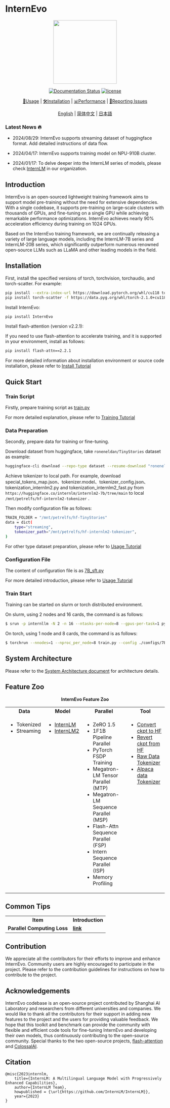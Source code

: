 # InternEvo

<div align="center">

<img src="./doc/imgs/InternEvo_logo.png" width="200"/>

[![Documentation Status](https://readthedocs.org/projects/internevo/badge/?version=latest)](https://internevo.readthedocs.io/zh_CN/latest/?badge=latest)
[![license](./doc/imgs/license.svg)](./LICENSE)

[📘Usage](./doc/en/usage.md) |
[🛠️Installation](./doc/en/install.md) |
[📊Performance](./doc/en/train_performance.md) |
[🤔Reporting Issues](https://github.com/InternLM/InternEvo/issues/new)

[English](./README.md) |
[简体中文](./README-zh-Hans.md) |
[日本語](./README-ja-JP.md)

</div>


### Latest News 🔥

- 2024/08/29: InternEvo supports streaming dataset of huggingface format. Add detailed instructions of data flow.

- 2024/04/17: InternEvo supports training model on NPU-910B cluster.

- 2024/01/17: To delve deeper into the InternLM series of models, please check [InternLM](https://github.com/InternLM/InternLM) in our organization.


## Introduction

InternEvo is an open-sourced lightweight training framework aims to support model pre-training without the need for extensive dependencies. With a single codebase, it supports pre-training on large-scale clusters with thousands of GPUs, and fine-tuning on a single GPU while achieving remarkable performance optimizations. InternEvo achieves nearly 90% acceleration efficiency during training on 1024 GPUs.

Based on the InternEvo training framework, we are continually releasing a variety of large language models, including the InternLM-7B series and InternLM-20B series, which significantly outperform numerous renowned open-source LLMs such as LLaMA and other leading models in the field.

## Installation

First, install the specified versions of torch, torchvision, torchaudio, and torch-scatter.
For example:
```bash
pip install --extra-index-url https://download.pytorch.org/whl/cu118 torch==2.1.0+cu118 torchvision==0.16.0+cu118 torchaudio==2.1.0+cu118
pip install torch-scatter -f https://data.pyg.org/whl/torch-2.1.0+cu118.html
```

Install InternEvo:
```bash
pip install InternEvo
```

Install flash-attention (version v2.2.1):

If you need to use flash-attention to accelerate training, and it is supported in your environment, install as follows:
```bash
pip install flash-attn==2.2.1
```

For more detailed information about installation environment or source code installation, please refer to [Install Tutorial](https://internevo.readthedocs.io/en/latest/install.html#)

## Quick Start

### Train Script

Firstly, prepare training script as [train.py](https://github.com/InternLM/InternEvo/blob/develop/train.py)

For more detailed explanation, please refer to [Training Tutorial](https://internevo.readthedocs.io/en/latest/training.html#)

### Data Preparation

Secondly, prepare data for training or fine-tuning.

Download dataset from huggingface, take `roneneldan/TinyStories` dataset as example:
```bash
huggingface-cli download --repo-type dataset --resume-download "roneneldan/TinyStories" --local-dir "/mnt/petrelfs/hf-TinyStories"
```

Achieve tokenizer to local path. For example, download special_tokens_map.json、tokenizer.model、tokenizer_config.json、tokenization_internlm2.py and tokenization_internlm2_fast.py from `https://huggingface.co/internlm/internlm2-7b/tree/main` to local `/mnt/petrelfs/hf-internlm2-tokenizer` .

Then modify configuration file as follows:
```bash
TRAIN_FOLDER = "/mnt/petrelfs/hf-TinyStories"
data = dict(
    type="streaming",
    tokenizer_path="/mnt/petrelfs/hf-internlm2-tokenizer",
)
```

For other type dataset preparation, please refer to [Usage Tutorial](https://internevo.readthedocs.io/en/latest/usage.html#)

### Configuration File

The content of configuration file is as [7B_sft.py](https://github.com/InternLM/InternEvo/blob/develop/configs/7B_sft.py)

For more detailed introduction, please refer to [Usage Tutorial](https://internevo.readthedocs.io/en/latest/usage.html#)

### Train Start

Training can be started on slurm or torch distributed environment.

On slurm, using 2 nodes and 16 cards, the command is as follows:
```bash
$ srun -p internllm -N 2 -n 16 --ntasks-per-node=8 --gpus-per-task=1 python train.py --config ./configs/7B_sft.py
```

On torch, using 1 node and 8 cards, the command is as follows:
```bash
$ torchrun --nnodes=1 --nproc_per_node=8 train.py --config ./configs/7B_sft.py --launcher "torch"
```

## System Architecture

Please refer to the [System Architecture document](./doc/en/structure.md) for architecture details.

## Feature Zoo

<div align="center">
  <b>InternEvo Feature Zoo</b>
</div>
<table>
  <tbody>
    <tr align="center" valign="bottom">
      <td>
        <b>Data</b>
      </td>
      <td>
        <b>Model</b>
      </td>
      <td>
        <b>Parallel</b>
      </td>
      <td>
        <b>Tool</b>
      </td>
    </tr>
    <tr valign="top">
      <td>
      <ul>
        <li>Tokenized</li>
        <li>Streaming</li>
      </ul>
      </td>
      <td>
      <ul>
        <li><a href="configs/_base_/models/internlm/internlm_7B.py">InternLM</a></li>
        <li><a href="configs/_base_/models/internlm/internlm2_7B.py">InternLM2</a></li>
      </ul>
      </td>
      <td>
        <ul>
          <li>ZeRO 1.5</li>
          <li>1F1B Pipeline Parallel</li>
          <li>PyTorch FSDP Training</li>
          <li>Megatron-LM Tensor Parallel (MTP)</li>
          <li>Megatron-LM Sequence Parallel (MSP)</li>
          <li>Flash-Attn Sequence Parallel (FSP)</li>
          <li>Intern Sequence Parallel (ISP)</li>
          <li>Memory Profiling</li>
        </ul>
      </td>
      <td>
        <ul>
          <li><a href="tools/transformers/README.md">Convert ckpt to HF</a></li>
          <li><a href="tools/transformers/README.md">Revert ckpt from HF</a></li>
          <li><a href="tools/tokenizer.py">Raw Data Tokenizer</a></li>
          <li><a href="tools/alpaca_tokenizer.py">Alpaca data Tokenizer</a></li>
        </ul>
      </td>
    </tr>
</td>
    </tr>
  </tbody>
</table>

## Common Tips

<div align="center">
</div>
<table>
  <tbody>
    <tr align="center" valign="bottom">
      <td>
        <b>Item</b>
      </td>
      <td>
        <b>Introduction</b>
      </td>
    </tr>
    <tr valign="bottom">
      <td>
        <b>Parallel Computing Loss</b>
      </td>
      <td>
        <b><a href="doc/parallel_output.md">link</a></b>
      </td>
    </tr>
  </tbody>
</table>

## Contribution

We appreciate all the contributors for their efforts to improve and enhance InternEvo. Community users are highly encouraged to participate in the project. Please refer to the contribution guidelines for instructions on how to contribute to the project.

## Acknowledgements

InternEvo codebase is an open-source project contributed by Shanghai AI Laboratory and researchers from different universities and companies. We would like to thank all the contributors for their support in adding new features to the project and the users for providing valuable feedback. We hope that this toolkit and benchmark can provide the community with flexible and efficient code tools for fine-tuning InternEvo and developing their own models, thus continuously contributing to the open-source community. Special thanks to the two open-source projects, [flash-attention](https://github.com/HazyResearch/flash-attention) and [ColossalAI](https://github.com/hpcaitech/ColossalAI).

## Citation

```
@misc{2023internlm,
    title={InternLM: A Multilingual Language Model with Progressively Enhanced Capabilities},
    author={InternLM Team},
    howpublished = {\url{https://github.com/InternLM/InternLM}},
    year={2023}
}
```
